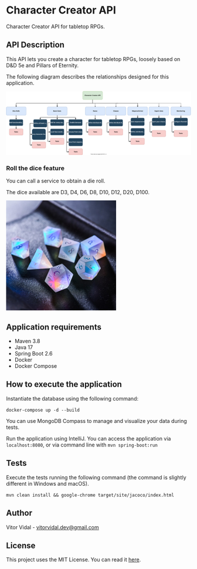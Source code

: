 # Character Creator API

Character Creator API for tabletop RPGs.

## API Description

This API lets you create a character for tabletop RPGs, loosely based on D&D 5e and Pillars of Eternity.

The following diagram describes the relationships designed for this application.

![Project Design](./docs/character_creator_api.drawio.svg)

### Roll the dice feature

You can call a service to obtain a die roll.

The dice available are D3, D4, D6, D8, D10, D12, D20, D100.

<img src="./docs/dice.jpg" width="300" alt="Dices">

## Application requirements

* Maven 3.8
* Java 17
* Spring Boot 2.6
* Docker
* Docker Compose

## How to execute the application

Instantiate the database using the following command:

```
docker-compose up -d --build
```

You can use MongoDB Compass to manage and visualize your data during tests.

Run the application using IntelliJ. You can access the application via `localhost:8080`, or via command line
with `mvn spring-boot:run`

## Tests

Execute the tests running the following command (the command is slightly different in Windows and macOS).

```
mvn clean install && google-chrome target/site/jacoco/index.html
```

## Author

Vitor Vidal - vitorvidal.dev@gmail.com

## License

This project uses the MIT License. You can read it [here].

[here]: https://github.com/vitorvidaldev/Character-Creator-API/blob/main/LICENSE